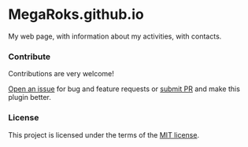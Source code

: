 # MegaRoks.github.io
My web page, with information about my activities, with contacts.

<h3>Contribute</h3>
Contributions are very welcome!

<a href="https://github.com/MegaRoks/MegaRoks.github.io/issues/new" target="_blank">Open an issue</a> for bug and feature requests or <a href="https://github.com/MegaRoks/MegaRoks.github.io/compare" target="_blank">submit PR</a> and make this plugin better.

<h3>License</h3>
This project is licensed under the terms of the <a href="https://github.com/MegaRoks/MegaRoks.github.io/blob/master/LICENSE" target="_blank">MIT license</a>.
